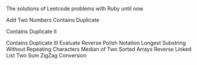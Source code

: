 The solutions of Leetcode problems with Ruby until now

Add Two Numbers	
Contains Duplicate

Contains Duplicate II

Contains Duplicate III 
Evaluate Reverse Polish Notation 
Longest Substring Without Repeating Characters 
Median of Two Sorted Arrays 
Reverse Linked List 
Two Sum 
ZigZag Conversion 
